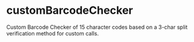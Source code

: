 # customBarcodeChecker
Custom Barcode Checker of 15 character codes based on a 3-char split verification method for custom calls. 
